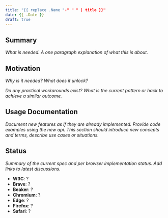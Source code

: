 ```yaml
---
title: "{{ replace .Name "-" " " | title }}"
date: {{ .Date }}
draft: true
---
```


## Summary

_What is needed. A one paragraph explanation of what this is about._

## Motivation

_Why is it needed? What does it unlock?_

_Do any practical workarounds exist? What is the current pattern or hack to achieve a similar outcome._

## Usage Documentation

_Document new features as if they are already implemented. Provide code examples using the new api. This section should introduce new concepts and terms, describe use cases or situations._

## Status

_Summary of the current spec and per browser implementation status. Add links to latest discussions._

- **W3C**: ?
- **Brave**: ?
- **Beaker**: ?
- **Chromium**: ?
- **Edge**: ?
- **Firefox**: ?
- **Safari**: ?
